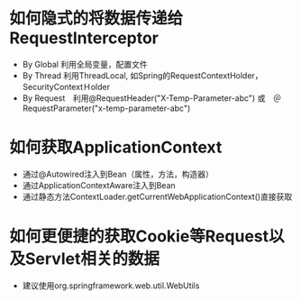 # 如何隐式的将数据传递给RequestInterceptor
- By Global 利用全局变量，配置文件
- By Thread 利用ThreadLocal, 如Spring的RequestContextHolder，SecurityContextＨolder
- By Request　利用@RequestHeader("X-Temp-Parameter-abc") 或　＠RequestParameter("x-temp-parameter-abc")

# 如何获取ApplicationContext
- 通过@Autowired注入到Bean（属性，方法，构造器）
- 通过ApplicationContextAware注入到Bean
- 通过静态方法ContextLoader.getCurrentWebApplicationContext()直接获取

# 如何更便捷的获取Cookie等Request以及Servlet相关的数据
- 建议使用org.springframework.web.util.WebUtils